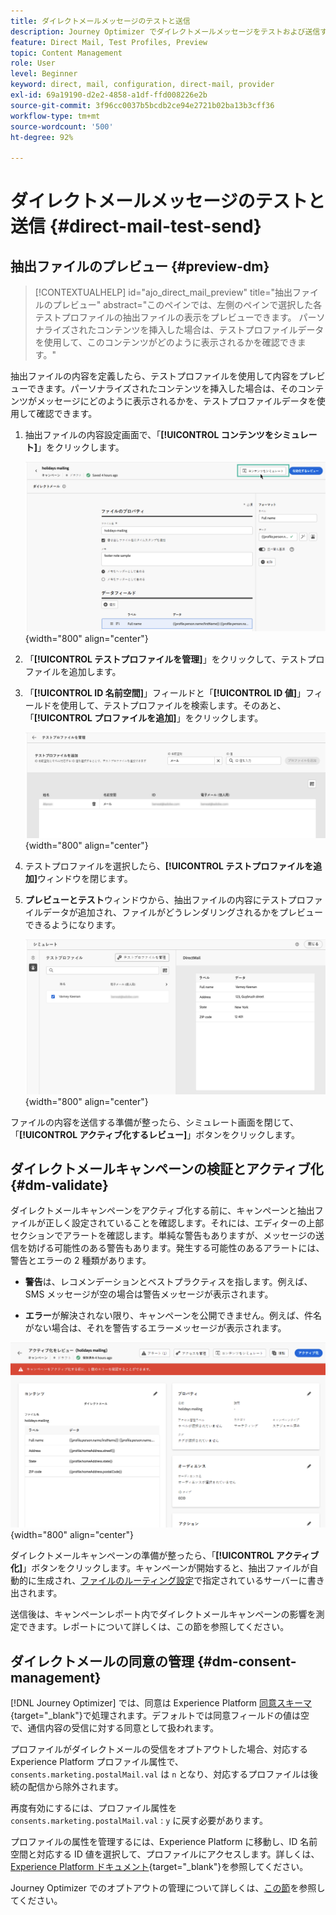 ```yaml
---
title: ダイレクトメールメッセージのテストと送信
description: Journey Optimizer でダイレクトメールメッセージをテストおよび送信する方法を説明します
feature: Direct Mail, Test Profiles, Preview
topic: Content Management
role: User
level: Beginner
keyword: direct, mail, configuration, direct-mail, provider
exl-id: 69a19190-d2e2-4858-a1df-ffd008226e2b
source-git-commit: 3f96cc0037b5bcdb2ce94e2721b02ba13b3cff36
workflow-type: tm+mt
source-wordcount: '500'
ht-degree: 92%

---
```


# ダイレクトメールメッセージのテストと送信 {#direct-mail-test-send}

## 抽出ファイルのプレビュー {#preview-dm}

>[!CONTEXTUALHELP]
>id="ajo_direct_mail_preview"
>title="抽出ファイルのプレビュー"
>abstract="このペインでは、左側のペインで選択した各テストプロファイルの抽出ファイルの表示をプレビューできます。 パーソナライズされたコンテンツを挿入した場合は、テストプロファイルデータを使用して、このコンテンツがどのように表示されるかを確認できます。"

抽出ファイルの内容を定義したら、テストプロファイルを使用して内容をプレビューできます。パーソナライズされたコンテンツを挿入した場合は、そのコンテンツがメッセージにどのように表示されるかを、テストプロファイルデータを使用して確認できます。

1. 抽出ファイルの内容設定画面で、「**[!UICONTROL コンテンツをシミュレート]**」をクリックします。

   ![](assets/direct-mail-simulate-button.png){width="800" align="center"}

1. 「**[!UICONTROL テストプロファイルを管理]**」をクリックして、テストプロファイルを追加します。

1. 「**[!UICONTROL ID 名前空間]**」フィールドと「**[!UICONTROL ID 値]**」フィールドを使用して、テストプロファイルを検索します。そのあと、「**[!UICONTROL プロファイルを追加]**」をクリックします。

   ![](assets/direct-mail-test-profile.png){width="800" align="center"}

1. テストプロファイルを選択したら、**[!UICONTROL テストプロファイルを追加]**&#x200B;ウィンドウを閉じます。

1. **プレビューとテスト**&#x200B;ウィンドウから、抽出ファイルの内容にテストプロファイルデータが追加され、ファイルがどうレンダリングされるかをプレビューできるようになります。

   ![](assets/direct-mail-simulate.png){width="800" align="center"}

ファイルの内容を送信する準備が整ったら、シミュレート画面を閉じて、「**[!UICONTROL アクティブ化するレビュー]**」ボタンをクリックします。

## ダイレクトメールキャンペーンの検証とアクティブ化 {#dm-validate}

ダイレクトメールキャンペーンをアクティブ化する前に、キャンペーンと抽出ファイルが正しく設定されていることを確認します。それには、エディターの上部セクションでアラートを確認します。単純な警告もありますが、メッセージの送信を妨げる可能性のある警告もあります。発生する可能性のあるアラートには、警告とエラーの 2 種類があります。

* **警告**&#x200B;は、レコメンデーションとベストプラクティスを指します。例えば、SMS メッセージが空の場合は警告メッセージが表示されます。

* **エラー**&#x200B;が解決されない限り、キャンペーンを公開できません。例えば、件名がない場合は、それを警告するエラーメッセージが表示されます。

![](assets/direct-mail-review.png){width="800" align="center"}

ダイレクトメールキャンペーンの準備が整ったら、「**[!UICONTROL アクティブ化]**」ボタンをクリックします。キャンペーンが開始すると、抽出ファイルが自動的に生成され、[ファイルのルーティング設定](../direct-mail/direct-mail-configuration.md)で指定されているサーバーに書き出されます。

送信後は、キャンペーンレポート内でダイレクトメールキャンペーンの影響を測定できます。レポートについて詳しくは、この節を参照してください。

## ダイレクトメールの同意の管理 {#dm-consent-management}

[!DNL Journey Optimizer] では、同意は Experience Platform [同意スキーマ](https://experienceleague.adobe.com/docs/experience-platform/xdm/field-groups/profile/consents.html?lang=ja){target="_blank"}で処理されます。デフォルトでは同意フィールドの値は空で、通信内容の受信に対する同意として扱われます。

プロファイルがダイレクトメールの受信をオプトアウトした場合、対応する Experience Platform プロファイル属性で、`consents.marketing.postalMail.val` は `n` となり、対応するプロファイルは後続の配信から除外されます。

再度有効にするには、プロファイル属性を `consents.marketing.postalMail.val` : `y` に戻す必要があります。

プロファイルの属性を管理するには、Experience Platform に移動し、ID 名前空間と対応する ID 値を選択して、プロファイルにアクセスします。詳しくは、[Experience Platform ドキュメント](https://experienceleague.adobe.com/docs/experience-platform/profile/ui/user-guide.html?lang=ja#getting-started){target="_blank"}を参照してください。

Journey Optimizer でのオプトアウトの管理について詳しくは、[この節](../privacy/opt-out.md)を参照してください。
